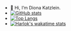 - 👋 Hi, I’m Diona Katzlein.
- [![GitHub stats](https://github-readme-stats.vercel.app/api?username=diona-katzlein&show_icons=true&theme=dark)](https://github.com/diona-katzlein/diona-katzlein)
- [![Top Langs](https://github-readme-stats.vercel.app/api/top-langs/?username=katzlein)](https://github.com/diona-katzlein/diona-katzlein)
- [![Harlok's wakatime stats](https://github-readme-stats.vercel.app/api/wakatime?username=dionachan)](https://github.com/diona-katzlein/diona-katzlein)
<!---
isekai-id/isekai-id is a ✨ special ✨ repository because its `README.md` (this file) appears on your GitHub profile.
You can click the Preview link to take a look at your changes.
--->
